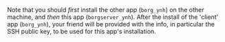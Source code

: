 Note that you should *first* install the other app (`borg_ynh`) on the other machine, and *then* this app (`borgserver_ynh`). After the install of the 'client' app (`borg_ynh`), your friend will be provided with the info, in particular the SSH public key, to be used for this app's installation.
